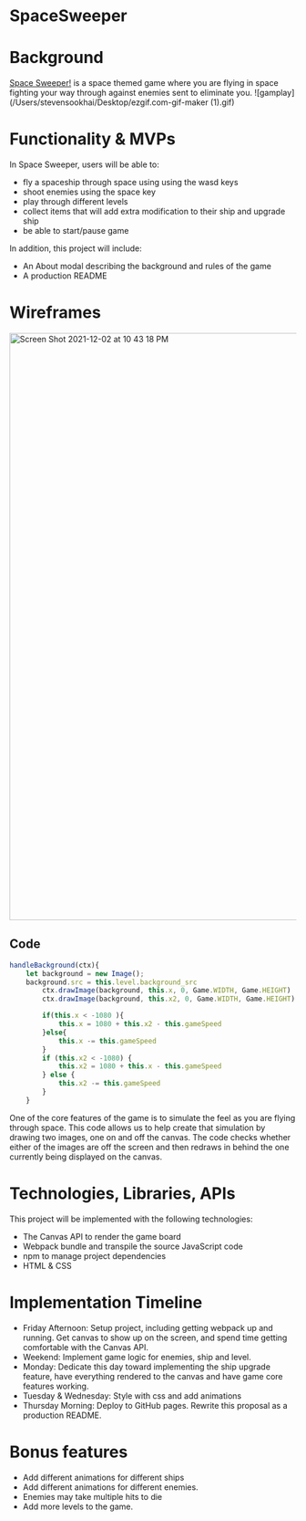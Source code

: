 # SpaceSweeper
# Background
[Space Sweeper!](https://stevensookhai.github.io/Space_Sweeper/) is a space themed game where you are flying in space fighting your way through against enemies sent to eliminate you.
![gamplay](/Users/stevensookhai/Desktop/ezgif.com-gif-maker (1).gif)
# Functionality & MVPs
In Space Sweeper, users will be able to:
- fly a spaceship through space using using the wasd keys
- shoot enemies using the space key
- play through different levels
- collect items that will add extra modification to their ship and upgrade ship
- be able to start/pause game

In addition, this project will include:
- An About modal describing the background and rules of the game
- A production README
 
 
# Wireframes
<img width="1029" alt="Screen Shot 2021-12-02 at 10 43 18 PM" src="https://user-images.githubusercontent.com/90236328/144544145-47abe7d9-41af-4b93-bd3a-0305d56b1175.png">

## Code
```javascript
handleBackground(ctx){
    let background = new Image();
    background.src = this.level.background_src
        ctx.drawImage(background, this.x, 0, Game.WIDTH, Game.HEIGHT)
        ctx.drawImage(background, this.x2, 0, Game.WIDTH, Game.HEIGHT)

        if(this.x < -1080 ){
            this.x = 1080 + this.x2 - this.gameSpeed
        }else{
            this.x -= this.gameSpeed
        }
        if (this.x2 < -1080) {
            this.x2 = 1080 + this.x - this.gameSpeed
        } else {
            this.x2 -= this.gameSpeed
        }
    }
```
One of the core features of the game is to simulate the feel as you are flying through space. This code allows us to help create that simulation by drawing two images, one on and off the canvas. The code checks whether either of the images are off the screen and then redraws in behind the one currently being displayed on the canvas. 

# Technologies, Libraries, APIs
This project will be implemented with the following technologies:
- The Canvas API to render the game board
- Webpack bundle and transpile the source JavaScript code
- npm to manage project dependencies
- HTML & CSS
 
# Implementation Timeline
- Friday Afternoon: Setup project, including getting webpack up and running. Get canvas to show up on the screen, and spend time getting comfortable with the Canvas API. 
- Weekend: Implement game logic for enemies, ship and level.
- Monday: Dedicate this day toward implementing the ship upgrade feature, have everything rendered to the canvas and have game core features working. 
- Tuesday & Wednesday: Style with css and add animations
- Thursday Morning: Deploy to GitHub pages. Rewrite this proposal as a production README.
 
# Bonus features
- Add different animations for different ships
- Add different animations for different enemies.
- Enemies may take multiple hits to die
- Add more levels to the game.
